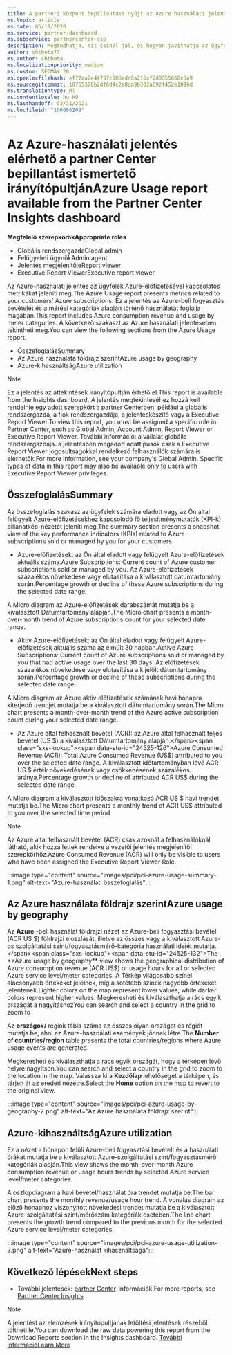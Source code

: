 ```yaml
---
title: A partneri központ bepillantást nyújt az Azure használati jelentésére
ms.topic: article
ms.date: 05/19/2020
ms.service: partner-dashboard
ms.subservice: partnercenter-csp
description: Megtudhatja, mit csinál jól, és hogyan javíthatja az ügyfelei számára eladott vagy kezelt Azure-előfizetések használatát.
author: shthota77
ms.author: shthota
ms.localizationpriority: medium
ms.custom: SEOMAY.20
ms.openlocfilehash: ef72aa2e44797c906cdd0a216cf2d8355668c0a9
ms.sourcegitcommit: 10765386b2df0d4c2e8da9b302a692f452e1090d
ms.translationtype: MT
ms.contentlocale: hu-HU
ms.lasthandoff: 03/31/2021
ms.locfileid: "106086209"
---
```

# <a name="azure-usage-report-available-from-the-partner-center-insights-dashboard"></a><span data-ttu-id="24525-103">Az Azure-használati jelentés elérhető a partner Center bepillantást ismertető irányítópultján</span><span class="sxs-lookup"><span data-stu-id="24525-103">Azure Usage report available from the Partner Center Insights dashboard</span></span>

<span data-ttu-id="24525-104">**Megfelelő szerepkörök**</span><span class="sxs-lookup"><span data-stu-id="24525-104">**Appropriate roles**</span></span>

- <span data-ttu-id="24525-105">Globális rendszergazda</span><span class="sxs-lookup"><span data-stu-id="24525-105">Global admin</span></span>
- <span data-ttu-id="24525-106">Felügyeleti ügynök</span><span class="sxs-lookup"><span data-stu-id="24525-106">Admin agent</span></span>
- <span data-ttu-id="24525-107">Jelentés megjelenítője</span><span class="sxs-lookup"><span data-stu-id="24525-107">Report viewer</span></span>
- <span data-ttu-id="24525-108">Executive Report Viewer</span><span class="sxs-lookup"><span data-stu-id="24525-108">Executive report viewer</span></span>

<span data-ttu-id="24525-109">Az Azure-használati jelentés az ügyfelek Azure-előfizetésével kapcsolatos metrikákat jeleníti meg.</span><span class="sxs-lookup"><span data-stu-id="24525-109">The Azure Usage report presents metrics related to your customers’ Azure subscriptions.</span></span> <span data-ttu-id="24525-110">Ez a jelentés az Azure-beli fogyasztás bevételét és a mérési kategóriák alapján történő használatát foglalja magában.</span><span class="sxs-lookup"><span data-stu-id="24525-110">This report includes Azure consumption revenue and usage by meter categories.</span></span> <span data-ttu-id="24525-111">A következő szakaszt az Azure használati jelentésében tekintheti meg.</span><span class="sxs-lookup"><span data-stu-id="24525-111">You can view the following sections from the Azure Usage report.</span></span>

- <span data-ttu-id="24525-112">Összefoglalás</span><span class="sxs-lookup"><span data-stu-id="24525-112">Summary</span></span>
- <span data-ttu-id="24525-113">Az Azure használata földrajz szerint</span><span class="sxs-lookup"><span data-stu-id="24525-113">Azure usage by geography</span></span>
- <span data-ttu-id="24525-114">Azure-kihasználtság</span><span class="sxs-lookup"><span data-stu-id="24525-114">Azure utilization</span></span>

 > [!NOTE]
 > <span data-ttu-id="24525-115">Ez a jelentés az áttekintések irányítópultján érhető el.</span><span class="sxs-lookup"><span data-stu-id="24525-115">This report is available from the Insights dashboard.</span></span> <span data-ttu-id="24525-116">A jelentés megtekintéséhez hozzá kell rendelnie egy adott szerepkört a partner Centerben, például a globális rendszergazda, a fiók rendszergazdája, a jelentéskészítő vagy a Executive Report Viewer.</span><span class="sxs-lookup"><span data-stu-id="24525-116">To view this report, you must be assigned a specific role in Partner Center, such as Global Admin, Account Admin, Report Viewer or Executive Report Viewer.</span></span> <span data-ttu-id="24525-117">További információ: a vállalat globális rendszergazdája. a jelentésben megadott adattípusok csak a Executive Report Viewer jogosultságokkal rendelkező felhasználók számára is elérhetők.</span><span class="sxs-lookup"><span data-stu-id="24525-117">For more information, see your company's Global Admin. Specific types of data in this report may also be available only to users with Executive Report Viewer privileges.</span></span>

## <a name="summary"></a><span data-ttu-id="24525-118">Összefoglalás</span><span class="sxs-lookup"><span data-stu-id="24525-118">Summary</span></span>

<span data-ttu-id="24525-119">Az összefoglalás szakasz az ügyfelek számára eladott vagy az Ön által felügyelt Azure-előfizetésekhez kapcsolódó fő teljesítménymutatók (KPI-k) pillanatkép-nézetét jeleníti meg.</span><span class="sxs-lookup"><span data-stu-id="24525-119">The summary section presents a snapshot view of the key performance indicators (KPIs) related to Azure subscriptions sold or managed by you for your customers.</span></span>  

- <span data-ttu-id="24525-120">Azure-előfizetések: az Ön által eladott vagy felügyelt Azure-előfizetések aktuális száma.</span><span class="sxs-lookup"><span data-stu-id="24525-120">Azure Subscriptions: Current count of Azure customer subscriptions sold or managed by you.</span></span>
<span data-ttu-id="24525-121">Az Azure-előfizetések százalékos növekedése vagy elutasítása a kiválasztott dátumtartomány során.</span><span class="sxs-lookup"><span data-stu-id="24525-121">Percentage growth or decline of these Azure subscriptions during the selected date range.</span></span>

<span data-ttu-id="24525-122">A Micro diagram az Azure-előfizetések darabszámát mutatja be a kiválasztott Dátumtartomány alapján.</span><span class="sxs-lookup"><span data-stu-id="24525-122">The Micro chart presents a month-over-month trend of Azure subscriptions count for your selected date range.</span></span>
- <span data-ttu-id="24525-123">Aktív Azure-előfizetések: az Ön által eladott vagy felügyelt Azure-előfizetések aktuális száma az elmúlt 30 napban.</span><span class="sxs-lookup"><span data-stu-id="24525-123">Active Azure Subscriptions: Current count of Azure subscriptions sold or managed by you that had active usage over the last 30 days.</span></span>
<span data-ttu-id="24525-124">Az előfizetések százalékos növekedése vagy elutasítása a kijelölt dátumtartomány során.</span><span class="sxs-lookup"><span data-stu-id="24525-124">Percentage growth or decline of these subscriptions during the selected date range.</span></span>

<span data-ttu-id="24525-125">A Micro diagram az Azure aktív előfizetések számának havi hónapra kiterjedő trendjét mutatja be a kiválasztott dátumtartomány során.</span><span class="sxs-lookup"><span data-stu-id="24525-125">The Micro chart presents a month-over-month trend of the Azure active subscription count during your selected date range.</span></span>

- <span data-ttu-id="24525-126">Az Azure által felhasznált bevétel (ACR): az Azure által felhasznált teljes bevétel (US $) a kiválasztott Dátumtartomány alapján.</span><span class="sxs-lookup"><span data-stu-id="24525-126">Azure Consumed Revenue (ACR): Total Azure Consumed Revenue (US$) attributed to you over the selected date range.</span></span>
<span data-ttu-id="24525-127">A kiválasztott időtartományban lévő ACR US $ érték növekedésének vagy csökkenésének százalékos aránya.</span><span class="sxs-lookup"><span data-stu-id="24525-127">Percentage growth or decline of attributed ACR US$ during the selected date range.</span></span> 

<span data-ttu-id="24525-128">A Micro diagram a kiválasztott időszakra vonatkozó ACR US $ havi trendet mutatja be.</span><span class="sxs-lookup"><span data-stu-id="24525-128">The Micro chart presents a monthly trend of ACR US$ attributed to you over the selected time period</span></span>


> [!NOTE]
 > <span data-ttu-id="24525-129">Az Azure által felhasznált bevétel (ACR) csak azoknál a felhasználóknál látható, akik hozzá lettek rendelve a vezetői jelentés megjelenítői szerepkörhöz.</span><span class="sxs-lookup"><span data-stu-id="24525-129">Azure Consumed Revenue (ACR) will only be visible to users who have been assigned the Executive Report Viewer Role.</span></span>

:::image type="content" source="images/pci/pci-azure-usage-summary-1.png" alt-text="Azure-használati összefoglalás":::

## <a name="azure-usage-by-geography"></a><span data-ttu-id="24525-131">Az Azure használata földrajz szerint</span><span class="sxs-lookup"><span data-stu-id="24525-131">Azure usage by geography</span></span>

<span data-ttu-id="24525-132">Az **Azure** -beli használat földrajzi nézet az Azure-beli fogyasztási bevétel (ACR US $) földrajzi eloszlását, illetve az összes vagy a kiválasztott Azure-os szolgáltatási szint/fogyasztásmérő-kategória használati idejét mutatja.</span><span class="sxs-lookup"><span data-stu-id="24525-132">The **Azure usage by geography** view shows the geographical distribution of Azure consumption revenue (ACR US$) or usage hours for all or selected Azure service level/meter categories.</span></span> <span data-ttu-id="24525-133">A Térkép világosabb színei alacsonyabb értékeket jelölnek, míg a sötétebb színek nagyobb értékeket jelentenek.</span><span class="sxs-lookup"><span data-stu-id="24525-133">Lighter colors on the map represent lower values, while darker colors represent higher values.</span></span> <span data-ttu-id="24525-134">Megkeresheti és kiválaszthatja a rács egyik országát a nagyításhoz</span><span class="sxs-lookup"><span data-stu-id="24525-134">You can search and select a country in the grid to zoom to</span></span> 

<span data-ttu-id="24525-135">Az **országok/** régiók tábla száma az összes olyan országot és régiót mutatja be, ahol az Azure-használati események jönnek létre.</span><span class="sxs-lookup"><span data-stu-id="24525-135">The **Number of countries/region** table presents the total countries/regions where Azure usage events are generated.</span></span>

<span data-ttu-id="24525-136">Megkeresheti és kiválaszthatja a rács egyik országát, hogy a térképen lévő helyre nagyítson.</span><span class="sxs-lookup"><span data-stu-id="24525-136">You can search and select a country in the grid to zoom to the location in the map.</span></span> <span data-ttu-id="24525-137">Válassza ki a **Kezdőlap** lehetőséget a térképen, és térjen át az eredeti nézetre.</span><span class="sxs-lookup"><span data-stu-id="24525-137">Select the **Home** option on the map to revert to the original view.</span></span>

:::image type="content" source="images/pci/pci-azure-usage-by-geography-2.png" alt-text="Az Azure használata földrajz szerint":::

## <a name="azure-utilization"></a><span data-ttu-id="24525-139">Azure-kihasználtság</span><span class="sxs-lookup"><span data-stu-id="24525-139">Azure utilization</span></span>

<span data-ttu-id="24525-140">Ez a nézet a hónapon felüli Azure-beli fogyasztási bevételt és a használati órákat mutatja be a kiválasztott Azure-szolgáltatási szint/fogyasztásmérő kategóriák alapján.</span><span class="sxs-lookup"><span data-stu-id="24525-140">This view shows the month-over-month Azure consumption revenue or usage hours trends by selected Azure service level/meter categories.</span></span> 

<span data-ttu-id="24525-141">A oszlopdiagram a havi bevétel/használat óra trendet mutatja be.</span><span class="sxs-lookup"><span data-stu-id="24525-141">The bar chart presents the monthly revenue/usage hour trend.</span></span> <span data-ttu-id="24525-142">A vonalas diagram az előző hónaphoz viszonyított növekedési trendet mutatja be a kiválasztott Azure-szolgáltatási szint/mérőszám kategóriák esetében.</span><span class="sxs-lookup"><span data-stu-id="24525-142">The line chart presents the growth trend compared to the previous month for the selected Azure service level/meter categories.</span></span>

:::image type="content" source="images/pci/pci-azure-usage-utilization-3.png" alt-text="Azure-használat kihasználtsága":::

## <a name="next-steps"></a><span data-ttu-id="24525-144">Következő lépések</span><span class="sxs-lookup"><span data-stu-id="24525-144">Next steps</span></span>

- <span data-ttu-id="24525-145">További jelentések: [partner Center](partner-center-insights.md)-információk.</span><span class="sxs-lookup"><span data-stu-id="24525-145">For more reports, see [Partner Center Insights](partner-center-insights.md).</span></span>

>[!NOTE] 
> <span data-ttu-id="24525-146">A jelentést az elemzések irányítópultjának letöltési jelentések részéből töltheti le.</span><span class="sxs-lookup"><span data-stu-id="24525-146">You can download the raw data powering this report from the Download Reports section in the Insights dashboard.</span></span> [<span data-ttu-id="24525-147">További információ</span><span class="sxs-lookup"><span data-stu-id="24525-147">Learn More</span></span>](pci-download-reports.md) 

